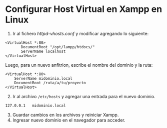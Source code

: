 # Configurar Host Virtual en Xampp en Linux
1. Ir al fichero *httpd-vhosts.conf* y modificar agregando lo siguiente:
```
<VirtualHost *:80>
       DocumentRoot "/opt/lampp/htdocs/"
       ServerName localhost
</VirtualHost>
```
Luego, para un nuevo anfitrion, escribe el nombre del dominio y la ruta:
```
<VirtualHost *:80>
    ServerName midominio.local
    DocumentRoot /ruta/a/tu/proyecto
</VirtualHost>
```
2. Ir al archivo ``/etc/hosts`` y agregar una entrada para el nuevo dominio.
```
127.0.0.1   midominio.local
```
3. Guardar cambios en los archivos y reiniciar Xampp.
4. Ingresar nuevo dominio en el navegador para acceder.